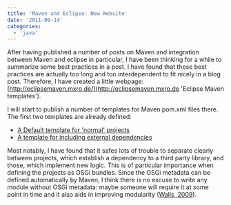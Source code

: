 ```yaml
---
title: 'Maven and Eclipse: New Website'
date: '2011-09-14'
categories:
  - 'java'
---
```


After having published a number of posts on Maven and integration between Maven and eclipse in particular, I have been thinking for a while to summarize some best practices in a post. I have found that these best practices are actually too long and too interdependent to fit nicely in a blog post. Therefore, I have created a little webpage: [http://eclipsemaven.mxro.de/](http://eclipsemaven.mxro.de 'Eclipse Maven templates').

I will start to publish a number of templates for Maven pom.xml files there. The first two templates are already defined:

- [A Default template for 'normal' projects](http://eclipsemaven.mxro.de/default 'Default Eclipse Maven project pom')
- [A template for including external dependencies](http://eclipsemaven.mxro.de/external-library 'Maven pom to import thrid party projects into eclipse workspace')

Most notably, I have found that it safes lots of trouble to separate clearly between projects, which establish a dependency to a third party library, and those, which implement new logic. This is of particular importance when defining the projects as OSGi bundles. Since the OSGi metadata can be defined automatically by Maven, I think there is no excuse to write any module without OSGi metadata: maybe someone will require it at some point in time and it also aids in improving modularity ([Walls, 2009](http://www.citeulike.org/user/mxro/article/6106622)).
